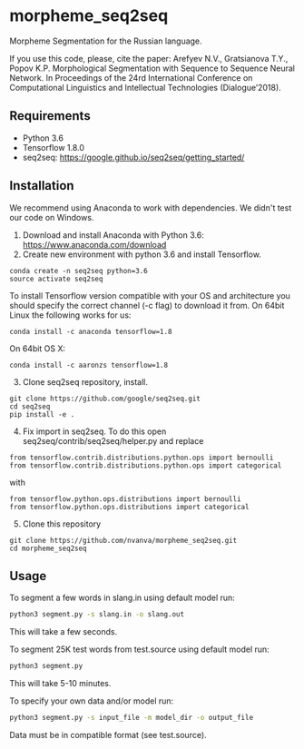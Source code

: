 # morpheme_seq2seq
Morpheme Segmentation for the Russian language.

If you use this code, please, cite the paper:
Arefyev N.V., Gratsianova T.Y., Popov K.P. Morphological Segmentation with Sequence to Sequence Neural Network.  In Proceedings of the 24rd International Conference on Computational Linguistics and Intellectual Technologies (Dialogue’2018).


## Requirements
* Python 3.6
* Tensorflow 1.8.0
* seq2seq: https://google.github.io/seq2seq/getting_started/

## Installation
We recommend using Anaconda to work with dependencies. We didn't test our code on Windows.
1. Download and install Anaconda with Python 3.6: https://www.anaconda.com/download
2. Create new environment with python 3.6 and install Tensorflow.
```
conda create -n seq2seq python=3.6
source activate seq2seq
```
To install Tensorflow version compatible with your OS and architecture you should specify the correct channel (-c flag) to download it from. On 64bit Linux the following works for us:
```
conda install -c anaconda tensorflow=1.8
```
On 64bit OS X:
```
conda install -c aaronzs tensorflow=1.8
```


3. Clone seq2seq repository, install.
```
git clone https://github.com/google/seq2seq.git
cd seq2seq
pip install -e .
```
4. Fix import in seq2seq. To do this open seq2seq/contrib/seq2seq/helper.py and replace
```
from tensorflow.contrib.distributions.python.ops import bernoulli
from tensorflow.contrib.distributions.python.ops import categorical
```
with
```
from tensorflow.python.ops.distributions import bernoulli
from tensorflow.python.ops.distributions import categorical
```
5. Clone this repository
```
git clone https://github.com/nvanva/morpheme_seq2seq.git
cd morpheme_seq2seq
```


## Usage
To segment a few words in slang.in using default model run:
```bash
python3 segment.py -s slang.in -o slang.out
```
This will take a few seconds.

To segment 25K test words from test.source using default model run:
```bash
python3 segment.py
```
This will take 5-10 minutes.

To specify your own data and/or model run:
```bash
python3 segment.py -s input_file -m model_dir -o output_file
```
Data must be in compatible format (see test.source).
